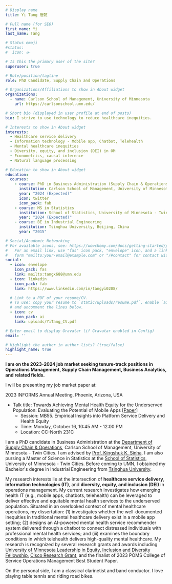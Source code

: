 ```yaml
---
# Display name
title: Yi Tang 唐懿

# Full name (for SEO)
first_name: Yi
last_name: Tang

# Status emoji
#status:
#  icon: ☕️

# Is this the primary user of the site?
superuser: true

# Role/position/tagline
role: PhD Candidate, Supply Chain and Operations

# Organizations/Affiliations to show in About widget
organizations:
  - name: Carlson School of Management, University of Minnesota
    url: https://carlsonschool.umn.edu/

# Short bio (displayed in user profile at end of posts)
bio: I strive to use technology to reduce healthcare inequities.

# Interests to show in About widget
interests:
  - Healthcare service delivery
  - Information technology - Mobile app, Chatbot, Telehealth
  - Mental healthcare inequities
  - Diversity, equity, and inclusion (DEI) in OM
  - Econometrics, causal inference
  - Natural language processing

# Education to show in About widget
education:
  courses:
    - course: PhD in Business Administration (Supply Chain & Operations)
      institution: Carlson School of Management, University of Minnesota - Twin Cities
      year: "2024 (Expected)"
      icon: twitter
      icon_pack: fab
    - course: MS in Statistics
      institution: School of Statistics, University of Minnesota - Twin Cities
      year: "2024 (Expected)"
    - course: BE in Industrial Engineering
      institution: Tsinghua University, Beijing, China
      year: "2015"

# Social/Academic Networking
# For available icons, see: https://wowchemy.com/docs/getting-started/page-builder/#icons
#   For an email link, use "fas" icon pack, "envelope" icon, and a link in the
#   form "mailto:your-email@example.com" or "/#contact" for contact widget.
social:
  - icon: envelope
    icon_pack: fas
    link: mailto:tangx688@umn.edu
  - icon: linkedin
    icon_pack: fab
    link: https://www.linkedin.com/in/tangyi0208/

  # Link to a PDF of your resume/CV.
  # To use: copy your resume to `static/uploads/resume.pdf`, enable `ai` icons in `params.yaml`,
  # and uncomment the lines below.
  - icon: cv
    icon_pack: ai
    link: uploads/YiTang_CV.pdf

# Enter email to display Gravatar (if Gravatar enabled in Config)
email: ''

# Highlight the author in author lists? (true/false)
highlight_name: true
---
```


**I am on the 2023-2024 job market seeking tenure-track positions in Operations Management, Supply Chain Management, Business Analytics, and related fields.**

I will be presenting my job market paper at:

2023 INFORMS Annual Meeting, Phoenix, Arizona, USA

- Talk title:  Towards Achieving Mental Health Equity for the Underserved Population: Evaluating the Potential of Mobile Apps \[[Paper](uploads/YiTang_JobMarketPaper.pdf)\]
  - Session: MB55. Empirical Insights into Platform Service Delivery and Health Equity
  - Time: Monday, October 16, 10:45 AM - 12:00 PM
  - Location: CC-North 231C


I am a PhD candidate in Business Administration at the [Department of Supply Chain & Operations](https://carlsonschool.umn.edu/departments/supply-chain-operations), Carlson School of Management, University of Minnesota - Twin Cities. I am advised by [Prof. Kingshuk K. Sinha](https://carlsonschool.umn.edu/faculty/kingshuk-sinha). I am also pursing a Master of Science in Statistics at the [School of Statistics](https://cla.umn.edu/statistics), University of Minnesota - Twin Cities. Before coming to UMN, I obtained my Bachelor's degree in Industrial Engineering from [Tsinghua University](https://www.tsinghua.edu.cn/en/index.htm).

My research interests lie at the intersection of **healthcare service delivery**, **information technologies (IT)**, and **diversity, equity, and inclusion (DEI)** in operations management. My current research investigates how emerging health IT (e.g., mobile apps, chatbots, telehealth) can be leveraged to deliver effective and equitable mental health services to the underserved population. Situated in an overlooked context of mental healthcare operations, my dissertation: (1) investigates whether the well-documented inequities in traditional mental healthcare delivery exist in a mobile app setting; (2) designs an AI-powered mental health service recommender system delivered through a chatbot to connect distressed individuals with professional mental health services; and (iii) examines the boundary conditions in which telehealth delivers high-quality mental healthcare.  My research is recognized by several research grants and awards including [University of Minnesota Leadership in Equity, Inclusion and Diversity Fellowship](https://grad.umn.edu/news-events/news-overview/announcing-2020-2021-leadership-equity-inclusion-and-diversity-leid), [Cisco Research Grant](https://research.umn.edu/inquiry/post/collaboration-cisco-explores-frontier-data-technologies), and the finalist of 2023 POMS College of Service Operations Management Best Student Paper.

On the personal side, I am a classical clarinetist and band conductor. I love playing table tennis and riding road bikes. 
